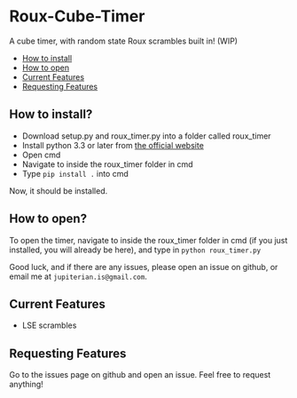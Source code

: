 # Roux-Cube-Timer
A cube timer, with random state Roux scrambles built in! (WIP)
- [How to install](#how-to-install)
- [How to open](#how-to-open)
- [Current Features](#current-features)
- [Requesting Features](#requesting-features)

## How to install?
- Download setup.py and roux_timer.py into a folder called roux_timer
- Install python 3.3 or later from [the official website](https://www.python.org/downloads/)
- Open cmd
- Navigate to inside the roux_timer folder in cmd
- Type `pip install .` into cmd

Now, it should be installed.

## How to open?
To open the timer, navigate to inside the roux_timer folder in cmd (if you just installed, you will already be here), and type in `python roux_timer.py`

Good luck, and if there are any issues, please open an issue on github, or email me at `jupiterian.is@gmail.com`.

## Current Features
- LSE scrambles

## Requesting Features
Go to the issues page on github and open an issue. Feel free to request anything!
